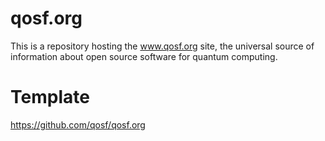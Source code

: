 # qosf.org

This is a repository hosting the www.qosf.org site, the universal source of
information about open source software for quantum computing.

# Template
https://github.com/qosf/qosf.org
